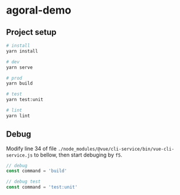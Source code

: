 # agoral-demo

## Project setup

```bash
# install
yarn install

# dev
yarn serve

# prod
yarn build

# test
yarn test:unit

# lint
yarn lint
```

## Debug

Modify line 34 of file `./node_modules/@vue/cli-service/bin/vue-cli-service.js` to bellow, then start debuging by `f5`.

```javascript
// debug
const command = 'build'

// debug test
const command = 'test:unit'
``` 
